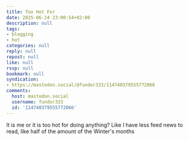 ```yaml
---
title: Too Hot For
date: 2025-06-24 23:00:54+02:00
description: null
tags:
- blogging
- hot
categories: null
reply: null
repost: null
like: null
rsvp: null
bookmark: null
syndication:
- https://mastodon.social/@fundor333/114740379555772066
comments:
  host: mastodon.social
  username: fundor333
  id: '114740379555772066'
---
```


It is me or it is too hot for doing anything?
Like I have less feed news to read, like half of the amount of the Winter's months
